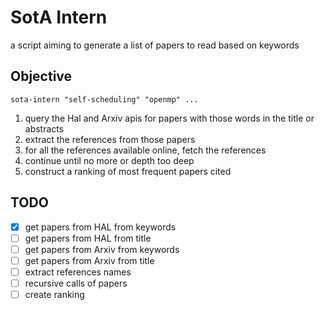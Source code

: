 # SotA Intern

a script aiming to generate a list of papers to read based on keywords


## Objective

```shell
sota-intern "self-scheduling" "openmp" ...
```

1. query the Hal and Arxiv apis for papers with those words in the title or abstracts
2. extract the references from those papers
3. for all the references available online, fetch the references
4. continue until no more or depth too deep
5. construct a ranking of most frequent papers cited 


## TODO

- [X] get papers from HAL from keywords
- [ ] get papers from HAL from title
- [ ] get papers from Arxiv from keywords
- [ ] get papers from Arxiv from title
- [ ] extract references names
- [ ] recursive calls of papers
- [ ] create ranking
